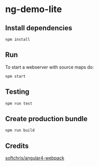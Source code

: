 # ng-demo-lite

## Install dependencies
```
npm install
```
## Run
To start a webserver with source maps do:
```
npm start
```
## Testing
```
npm run test
```
## Create production bundle
```
npm run build
```
## Credits
[softchris/angular4-webpack](https://github.com/softchris/angular4-webpack)
